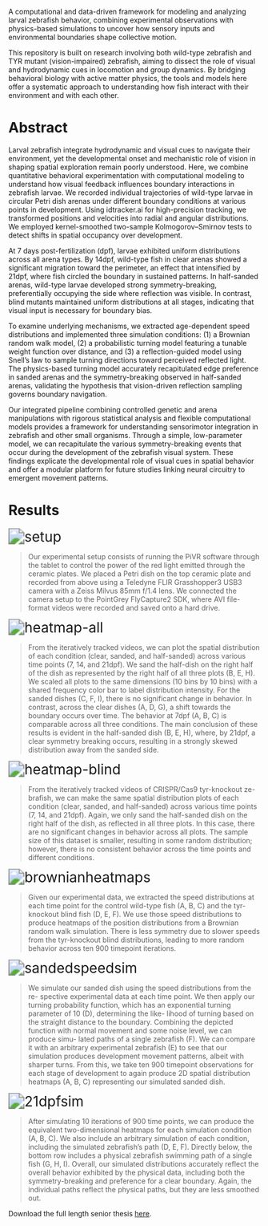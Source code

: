 A computational and data-driven framework for modeling and analyzing larval zebrafish behavior, combining experimental observations with physics-based simulations to uncover how sensory inputs and environmental boundaries shape collective motion.

This repository is built on research involving both wild-type zebrafish and TYR mutant (vision-impaired) zebrafish, aiming to dissect the role of visual and hydrodynamic cues in locomotion and group dynamics. By bridging behavioral biology with active matter physics, the tools and models here offer a systematic approach to understanding how fish interact with their environment and with each other.

# Abstract

Larval zebrafish integrate hydrodynamic and visual cues to navigate their environment, yet the developmental onset and mechanistic role of vision in shaping spatial exploration remain poorly understood. Here, we combine quantitative behavioral experimentation with computational modeling to understand how visual feedback influences boundary interactions in zebrafish larvae. We recorded individual trajectories of wild-type larvae in circular Petri dish arenas under different boundary conditions at various points in development. Using idtracker.ai for high-precision tracking, we transformed positions and velocities into radial and angular distributions. We employed kernel-smoothed two-sample Kolmogorov–Smirnov tests to detect shifts in spatial occupancy over development.

At 7 days post-fertilization (dpf), larvae exhibited uniform distributions across all arena types. By 14dpf, wild-type fish in clear arenas showed a significant migration toward the perimeter, an effect that intensified by 21dpf, where fish circled the boundary in sustained patterns. In half-sanded arenas, wild-type larvae developed strong symmetry-breaking, preferentially occupying the side where reflection was visible. In contrast, blind mutants maintained uniform distributions at all stages, indicating that visual input is necessary for boundary bias.

To examine underlying mechanisms, we extracted age-dependent speed distributions and implemented three simulation conditions: (1) a Brownian random walk model, (2) a probabilistic turning model featuring a tunable weight function over distance, and (3) a reflection-guided model using Snell’s law to sample turning directions toward perceived reflected light. The physics-based turning model accurately recapitulated edge preference in sanded arenas and the symmetry-breaking observed in half-sanded arenas, validating the hypothesis that vision-driven reflection sampling governs boundary navigation.

Our integrated pipeline combining controlled genetic and arena manipulations with rigorous statistical analysis and flexible computational models provides a framework for understanding sensorimotor integration in zebrafish and other small organisms. Through a simple, low-parameter model, we can recapitulate the various symmetry-breaking events that occur during the development of the zebrafish visual system. These findings explicate the developmental role of visual cues in spatial behavior and offer a modular platform for future studies linking neural circuitry to emergent movement patterns.

# Results

<img src="./assets/img/setup.jpg" alt="setup" style="zoom: 200%;">

> Our experimental setup consists of running the PiVR software through the
tablet to control the power of the red light emitted through the ceramic plates. We
placed a Petri dish on the top ceramic plate and recorded from above using a Teledyne
FLIR Grasshopper3 USB3 camera with a Zeiss Milvus 85mm f/1.4 lens. We connected
the camera setup to the PointGrey FlyCapture2 SDK, where AVI file-format videos
were recorded and saved onto a hard drive.

<img src="./assets/img/heatmap_all.jpg" alt="heatmap-all" style="zoom: 200%;">

> From the iteratively tracked videos, we can plot the spatial distribution
of each condition (clear, sanded, and half-sanded) across various time points (7, 14,
and 21dpf). We sand the half-dish on the right half of the dish as represented by the
right half of all three plots (B, E, H). We scaled all plots to the same dimensions (10
bins by 10 bins) with a shared frequency color bar to label distribution intensity. For
the sanded dishes (C, F, I), there is no significant change in behavior. In contrast,
across the clear dishes (A, D, G), a shift towards the boundary occurs over time.
The behavior at 7dpf (A, B, C) is comparable across all three conditions. The main
conclusion of these results is evident in the half-sanded dish (B, E, H), where, by
21dpf, a clear symmetry breaking occurs, resulting in a strongly skewed distribution
away from the sanded side.

<img src="./assets/img/heatmap_blind.jpg" alt="heatmap-blind" style="zoom: 200%;">

> From the iteratively tracked videos of CRISPR/Cas9 tyr-knockout ze-
brafish, we can make the same spatial distribution plots of each condition (clear,
sanded, and half-sanded) across various time points (7, 14, and 21dpf). Again, we
only sand the half-sanded dish on the right half of the dish, as reflected in all three
plots. In this case, there are no significant changes in behavior across all plots. The
sample size of this dataset is smaller, resulting in some random distribution; however,
there is no consistent behavior across the time points and different conditions.

<img src="./assets/img/brownianheatmaps.jpg" alt="brownianheatmaps" style="zoom: 200%;">

> Given our experimental data, we extracted the speed distributions at
each time point for the control wild-type fish (A, B, C) and the tyr-knockout blind
fish (D, E, F). We use those speed distributions to produce heatmaps of the position
distributions from a Brownian random walk simulation. There is less symmetry due
to slower speeds from the tyr-knockout blind distributions, leading to more random
behavior across ten 900 timepoint iterations.

<img src="./assets/img/sandedspeedsim.jpg" alt="sandedspeedsim" style="zoom: 200%;">

> We simulate our sanded dish using the speed distributions from the re-
spective experimental data at each time point. We then apply our turning probability
function, which has an exponential turning parameter of 10 (D), determining the like-
lihood of turning based on the straight distance to the boundary. Combining the
depicted function with normal movement and some noise level, we can produce simu-
lated paths of a single zebrafish (F). We can compare it with an arbitrary experimental
zebrafish (E) to see that our simulation produces development movement patterns,
albeit with sharper turns. From this, we take ten 900 timepoint observations for each
stage of development to again produce 2D spatial distribution heatmaps (A, B, C)
representing our simulated sanded dish.

<img src="./assets/img/21dpf_simulation.jpg" alt="21dpfsim" style="zoom: 200%;">

> After simulating 10 iterations of 900 time points, we can produce the
equivalent two-dimensional heatmaps for each simulation condition (A, B, C). We also
include an arbitrary simulation of each condition, including the simulated zebrafish’s
path (D, E, F). Directly below, the bottom row includes a physical zebrafish swimming
path of a single fish (G, H, I). Overall, our simulated distributions accurately reflect the
overall behavior exhibited by the physical data, including both the symmetry-breaking
and preference for a clear boundary. Again, the individual paths reflect the physical
paths, but they are less smoothed out.

Download the full length senior thesis [here](Zebrafish-Modeling/Eric_Zhu_Senior_Thesis.pdf).
